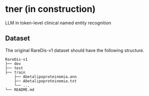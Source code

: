 # tner (in construction)
 LLM in token-level clinical named entity recognition

## Dataset
The original RareDis-v1 dataset should have the following structure.
```
RareDis-v1
├── dev                   
├── test               
├── train
    ├── Abetalipoproteinemia.ann
    ├── Abetalipoproteinemia.txt
    └── ...         
└── README.md
```
